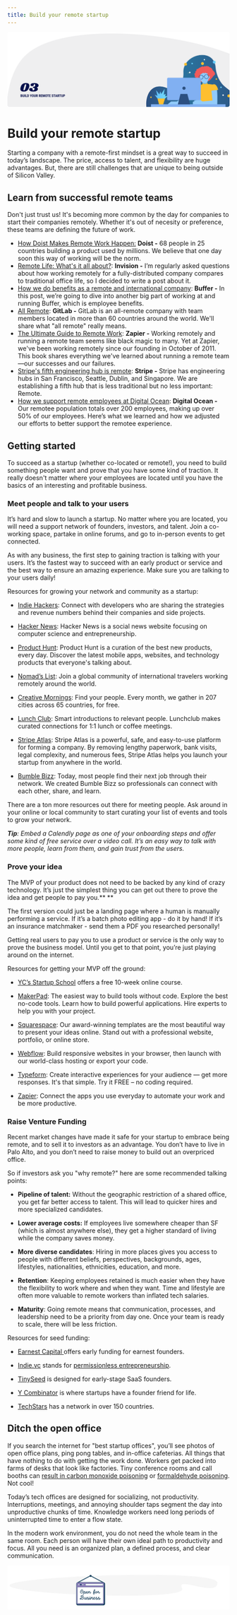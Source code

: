 ```yaml
---
title: Build your remote startup
---
```


![Build your remote startup](./assets/header-illustrations/3.png)

# Build your remote startup

Starting a company with a remote-first mindset is a great way to succeed in today’s landscape. The price, access to talent, and flexibility are huge advantages. But, there are still challenges that are unique to being outside of Silicon Valley.

<ClientOnly>
  <Tweet id="973984750745595920" :options="{ conversation: 'none' }" />
</ClientOnly>

## Learn from successful remote teams
Don't just trust us! It's becoming more common by the day for companies to start their companies remotely. Whether it's out of necesity or preference, these teams are defining the future of work. 

- [How Doist Makes Remote Work Happen:](https://doist.com/blog/how-doist-works-remote/) **Doist -** 68 people in 25 countries building a product used by millions. We believe that one day soon this way of working will be the norm.
- [Remote Life: What's it all about?](https://www.invisionapp.com/inside-design/remote-life-whats-it-all-about/): **Invision -** I’m regularly asked questions about how working remotely for a fully-distributed company compares to traditional office life, so I decided to write a post about it.
- [How we do benefits as a remote and international company](https://open.buffer.com/benefits-remote-company/?utm_content=buffer5768a&utm_medium=buffer_social&utm_source=twitter&utm_campaign=buffer_updates): **Buffer -** In this post, we’re going to dive into another big part of working at and running Buffer, which is employee benefits.
- [All Remote](https://about.gitlab.com/company/culture/all-remote/): **GitLab -** GitLab is an all-remote company with team members located in more than 60 countries around the world. We'll share what "all remote" really means.
- [The Ultimate Guide to Remote Work](https://zapier.com/learn/remote-work/): **Zapier -** Working remotely and running a remote team seems like black magic to many. Yet at Zapier, we've been working remotely since our founding in October of 2011. This book shares everything we've learned about running a remote team—our successes and our failures.
- [Stripe's fifth engineering hub is remote](https://stripe.com/en-it/blog/remote-hub): **Stripe -** Stripe has engineering hubs in San Francisco, Seattle, Dublin, and Singapore. We are establishing a fifth hub that is less traditional but no less important: Remote.
- [How we support remote employees at Digital Ocean](emoteworkencyclopedia.com): **Digital Ocean -** Our remotee population totals over 200 employees, making up over 50% of our employees. Here’s what we learned and how we adjusted our efforts to better support the remotee experience.

## Getting started

To succeed as a startup (whether co-located or remote!), you need to build something people want and prove that you have some kind of traction. It really doesn't matter where your employees are located until you have the basics of an interesting and profitable business.  

<ClientOnly>
  <Tweet id="1157146858617069569" :options="{ conversation: 'none' }" />
</ClientOnly>

### Meet people and talk to your users

It’s hard and slow to launch a startup. No matter where you are located, you will need a support network of founders, investors, and talent. Join a co-working space, partake in online forums, and go to in-person events to get connected.

As with any business, the first step to gaining traction is talking with your users. It’s the fastest way to succeed with an early product or service and the best way to ensure an amazing experience. Make sure you are talking to your users daily!

Resources for growing your network and community as a startup:

- [Indie Hackers](https://www.indiehackers.com/): Connect with developers who are sharing the strategies and revenue numbers behind their companies and side projects.

- [Hacker News](https://news.ycombinator.com): Hacker News is a social news website focusing on computer science and entrepreneurship.

- [Product Hunt](https://www.producthunt.com): Product Hunt is a curation of the best new products, every day. Discover the latest mobile apps, websites, and technology products that everyone's talking about.

- [Nomad’s List](https://nomadlist.com): Join a global community of international travelers working remotely around the world.

- [Creative Mornings](https://creativemornings.com/): Find your people. Every month, we gather in 207 cities across 65 countries, for free.

- [Lunch Club](https://lunchclub.ai/): Smart introductions to relevant people. Lunchclub makes curated connections for 1:1 lunch or coffee meetings.

- [Stripe Atlas](https://stripe.com/atlas): Stripe Atlas is a powerful, safe, and easy-to-use platform for forming a company. By removing lengthy paperwork, bank visits, legal complexity, and numerous fees, Stripe Atlas helps you launch your startup from anywhere in the world.

- [Bumble Bizz](https://bumble.com/bizz): Today, most people find their next job through their network. We created Bumble Bizz so professionals can connect with each other, share, and learn.

There are a ton more resources out there for meeting people. Ask around in your online or local community to start curating your list of events and tools to grow your network. 

_**Tip**: Embed a Calendly page as one of your onboarding steps and offer some kind of free service over a video call. It’s an easy way to talk with more people, learn from them, and gain trust from the users._

### Prove your idea

The MVP of your product does not need to be backed by any kind of crazy technology. It’s just the simplest thing you can get out there to prove the idea and get people to pay you.\*\* \*\*

The first version could just be a landing page where a human is manually performing a service. If it’s a batch photo editing app - do it by hand! If it’s an insurance matchmaker - send them a PDF you researched personally!

Getting real users to pay you to use a product or service is the only way to prove the business model. Until you get to that point, you’re just playing around on the internet.

Resources for getting your MVP off the ground:

- [YC’s Startup School](https://www.startupschool.org/) offers a free 10-week online course.

- [MakerPad](https://www.makerpad.co/): The easiest way to build tools without code. Explore the best no-code tools. Learn how to build powerful applications. Hire experts to help you with your project.

- [Squarespace](https://www.squarespace.com/): Our award-winning templates are the most beautiful way to present your ideas online. Stand out with a professional website, portfolio, or online store.

- [Webflow](https://webflow.com): Build responsive websites in your browser, then launch with our world-class hosting or export your code.

- [Typeform](https://www.typeform.com): Create interactive experiences for your audience — get more responses. It's that simple. Try it FREE – no coding required.

- [Zapier](https://zapier.com): Connect the apps you use everyday to automate your work and be more productive.

<ClientOnly>
  <Tweet id="647463951404417024" />
</ClientOnly>

### Raise Venture Funding

Recent market changes have made it safe for your startup to embrace being remote, and to sell it to investors as an advantage. You don’t have to live in Palo Alto, and you don’t need to raise money to build out an overpriced office. 

So if investors ask you "why remote?" here are some recommended talking points:

- **Pipeline of talent:** Without the geographic restriction of a shared office, you get far better access to talent. This will lead to quicker hires and more specialized candidates.

- **Lower average costs:** If employees live somewhere cheaper than SF (which is almost anywhere else), they get a higher standard of living while the company saves money.

- **More diverse candidates**: Hiring in more places gives you access to people with different beliefs, perspectives, backgrounds, ages, lifestyles, nationalities, ethnicities, education, and more.

- **Retention**: Keeping employees retained is much easier when they have the flexibility to work where and when they want. Time and lifestyle are often more valuable to remote workers than inflated tech salaries.

- **Maturity**: Going remote means that communication, processes, and leadership need to be a priority from day one. Once your team is ready to scale, there will be less friction.

<ClientOnly>
  <Tweet id="1053064166825586689" />
</ClientOnly>

Resources for seed funding:

- [Earnest Capital ](https://earnestcapital.com/)offers early funding for earnest founders.

- [Indie.vc](https://www.indie.vc/) stands for [permissionless entrepreneurship](https://medium.com/strong-words/permissionless-entrepreneurship-df80dd8fb6c5).

- [TinySeed](https://tinyseed.com/) is designed for early-stage SaaS founders.

- [Y Combinator](https://www.ycombinator.com/) is where startups have a founder friend for life.

- [TechStars](https://www.techstars.com/) has a network in over 150 countries.

## Ditch the open office

If you search the internet for "best startup offices", you’ll see photos of open office plans, ping pong tables, and in-office cafeterias. All things that have nothing to do with getting the work done. Workers get packed into farms of desks that look like factories. Tiny conference rooms and call booths can [result in carbon monoxide poisoning](https://www.nytimes.com/2019/05/06/health/conference-room-air.html) or [formaldehyde poisoning](https://techcrunch.com/2019/10/14/wework-pulls-thousands-of-phone-booths-out-of-service-over-formaldehyde-scare/). Not cool!

<ClientOnly>
  <Tweet id="1175156149047312384" />
</ClientOnly>

Today’s tech offices are designed for socializing, not productivity. Interruptions, meetings, and annoying shoulder taps segment the day into unproductive chunks of time. Knowledge workers need long periods of uninterrupted time to enter a flow state.

In the modern work environment, you do not need the whole team in the same room. Each person will have their own ideal path to productivity and focus. All you need is an organized plan, a defined process, and clear communication.

![Divider illustration - "Open for business"](./assets/divider-illustrations/divider-10.png)

